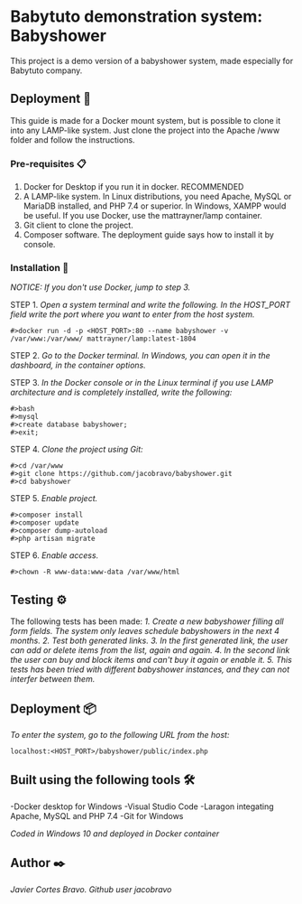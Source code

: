 # Babytuto demonstration system: Babyshower

This project is a demo version of a babyshower system, made especially for Babytuto company.

## Deployment 🚀

This guide is made for a Docker mount system, but is possible to clone it into any LAMP-like system. Just clone the project into the Apache /www folder and follow the instructions.

### Pre-requisites 📋

1. Docker for Desktop if you run it in docker. RECOMMENDED
2. A LAMP-like system. In Linux distributions, you need Apache, MySQL or MariaDB installed, and PHP 7.4 or superior. In Windows, XAMPP would be useful. If you use Docker, use the mattrayner/lamp container.
3. Git client to clone the project.
4. Composer software. The deployment guide says how to install it by console.


### Installation 🔧

_NOTICE: If you don't use Docker, jump to step 3._

STEP 1. 
_Open a system terminal and write the following. In the HOST_PORT field write the port where you want to enter from the host system._
```
#>docker run -d -p <HOST_PORT>:80 --name babyshower -v /var/www:/var/www/ mattrayner/lamp:latest-1804
```
STEP 2. 
_Go to the Docker terminal. In Windows, you can open it in the dashboard, in the container options._

STEP 3.
_In the Docker console or in the Linux terminal if you use LAMP architecture and is completely installed, write the following:_
```
#>bash
#>mysql
#>create database babyshower;
#>exit;
```
STEP 4.
_Clone the project using Git:_
```
#>cd /var/www
#>git clone https://github.com/jacobravo/babyshower.git
#>cd babyshower
```
STEP 5.
_Enable project._
```
#>composer install
#>composer update
#>composer dump-autoload
#>php artisan migrate
```
STEP 6.
_Enable access._
```
#>chown -R www-data:www-data /var/www/html
```
## Testing ⚙️
The following tests has been made:
_1. Create a new babyshower filling all form fields. The system only leaves schedule babyshowers in the next 4 months._
_2. Test both generated links._
_3. In the first generated link, the user can add or delete items from the list, again and again._
_4. In the second link the user can buy and block items and can't buy it again or enable it._
_5. This tests has been tried with different babyshower instances, and they can not interfer between them._

## Deployment 📦
_To enter the system, go to the following URL from the host:_
```
localhost:<HOST_PORT>/babyshower/public/index.php
```

## Built using the following tools 🛠️
-Docker desktop for Windows
-Visual Studio Code
-Laragon integating Apache, MySQL and PHP 7.4
-Git for Windows

*Coded in Windows 10 and deployed in Docker container*

## Author ✒️
_Javier Cortes Bravo. Github user jacobravo_
